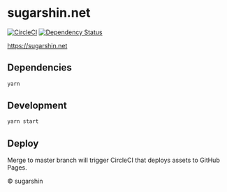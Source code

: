 # sugarshin.net

[![CircleCI][circleci-image]][circleci-url] [![Dependency Status][david-image]][david-url]

https://sugarshin.net

## Dependencies

```sh
yarn
```

## Development

```sh
yarn start
```

## Deploy

Merge to master branch will trigger CircleCI that deploys assets to GitHub Pages.

© sugarshin

[circleci-image]: https://circleci.com/gh/sugarshin/sugarshin.net/tree/master.svg?style=svg&circle-token=c6aee1c282c08be9a7b228f751bf6efb88ac5e08
[circleci-url]: https://circleci.com/gh/sugarshin/sugarshin.net/tree/master
[david-image]: https://david-dm.org/sugarshin/sugarshin.net.svg?style=flat-square
[david-url]: https://david-dm.org/sugarshin/sugarshin.net
